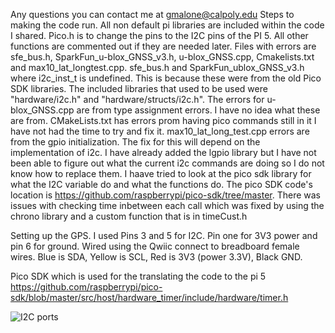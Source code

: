 Any questions you can contact me at gmalone@calpoly.edu
Steps to making the code run.
All non default pi libraries are included within the code I shared. 
Pico.h is to change the pins to the I2C pins of the PI 5. All other functions are commented out if they are needed later.
Files with errors are sfe_bus.h, SparkFun_u-blox_GNSS_v3.h, u-blox_GNSS.cpp, Cmakelists.txt and max10_lat_longtest.cpp.
sfe_bus.h and SparkFun_ublox_GNSS_v3.h where i2c_inst_t is undefined. This is because these were from the old Pico SDK libraries.
The included libraries that used to be used were "hardware/i2c.h" and "hardware/structs/i2c.h".
The errors for u-blox_GNSS.cpp are from type assignment errors. I have no idea what these are from.
CMakeLists.txt has errors prom having pico commands still in it I have not had the time to try and fix it.
max10_lat_long_test.cpp errors are from the gpio initialization. The fix for this will depend on the implementation of i2c.
I have already added the lgpio library but I have not been able to figure out what the current i2c commands are doing so I do not know how to replace them.
I haave tried to look at the pico sdk library for what the I2C variable do and what the functions do.
The pico SDK code's location is https://github.com/raspberrypi/pico-sdk/tree/master.
There was issues with checking time inbetween each call which was fixed by using the chrono library and a custom function that is in timeCust.h

Setting up the GPS. I used Pins 3 and 5 for I2C. Pin one for 3V3 power and pin 6 for ground. Wired using the Qwiic connect to breadboard female wires. Blue is SDA, Yellow is SCL, Red is 3V3 (power 3.3V), Black GND.

Pico SDK which is used for the translating the code to the pi 5 https://github.com/raspberrypi/pico-sdk/blob/master/src/host/hardware_timer/include/hardware/timer.h 

![I2C ports](https://cdn.sparkfun.com/assets/learn_tutorials/4/4/9/pin-labels-on-pi-ver2.png)
